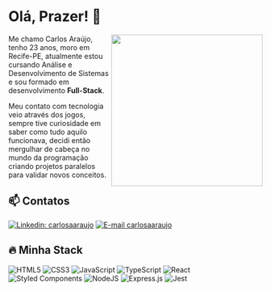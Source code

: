 # Olá, Prazer! 👋

<img align="right" src="https://i.imgur.com/KKOhgiT.png" width="300"/>

Me chamo Carlos Araújo, tenho 23 anos, moro em Recife-PE, atualmente estou cursando Análise e Desenvolvimento de Sistemas e sou formado em desenvolvimento **Full-Stack**.

Meu contato com tecnologia veio através dos jogos, sempre tive curiosidade em saber como tudo aquilo funcionava, decidi então mergulhar de cabeça no mundo da programação criando projetos paralelos para validar novos conceitos.

## 📫 Contatos

[![Linkedin: carlosaaraujo](https://img.shields.io/badge/LinkedIn-0077B5?style=for-the-badge&logo=linkedin&logoColor=white)](https://www.linkedin.com/in/carlosaaraujo/)
[![E-mail carlosaaraujo](https://img.shields.io/badge/carlosaaraujopc@gmail.com-100000?style=for-the-badge&logo=gmail&logoColor=white)](mailto:carlosaaraujopc@gmail.com)

## 🔥 Minha Stack
![HTML5](https://img.shields.io/badge/html5-%23E34F26.svg?style=for-the-badge&logo=html5&logoColor=white) ![CSS3](https://img.shields.io/badge/css3-%231572B6.svg?style=for-the-badge&logo=css3&logoColor=white)
![JavaScript](https://img.shields.io/badge/javascript-%23323330.svg?style=for-the-badge&logo=javascript&logoColor=%23F7DF1E) ![TypeScript](https://img.shields.io/badge/typescript-%23007ACC.svg?style=for-the-badge&logo=typescript&logoColor=white)
![React](https://img.shields.io/badge/react-%2320232a.svg?style=for-the-badge&logo=react&logoColor=%2361DAFB) ![Styled Components](https://img.shields.io/badge/styled--components-DB7093?style=for-the-badge&logo=styled-components&logoColor=white)
![NodeJS](https://img.shields.io/badge/node.js-6DA55F?style=for-the-badge&logo=node.js&logoColor=white) ![Express.js](https://img.shields.io/badge/express.js-%23404d59.svg?style=for-the-badge&logo=express&logoColor=%2361DAFB) ![Jest](https://img.shields.io/badge/-jest-%23C21325?style=for-the-badge&logo=jest&logoColor=white)
